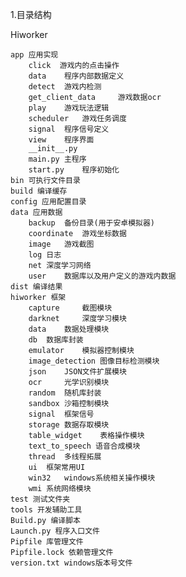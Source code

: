 1.目录结构

Hiworker

    app 应用实现
        click  游戏内的点击操作
        data    程序内部数据定义
        detect  游戏内检测
        get_client_data     游戏数据ocr
        play    游戏玩法逻辑
        scheduler   游戏任务调度
        signal  程序信号定义
        view    程序界面
        __init__.py
        main.py 主程序
        start.py    程序初始化
    bin 可执行文件目录
    build 编译缓存
    config 应用配置目录
    data 应用数据
        backup  备份目录(用于安卓模拟器)
        coordinate  游戏坐标数据
        image   游戏截图
        log 日志
        net 深度学习网络
        user    数据库以及用户定义的游戏内数据
    dist 编译结果
    hiworker 框架
        capture     截图模块
        darknet     深度学习模块
        data    数据处理模块
        db  数据库封装
        emulator    模拟器控制模块
        image_detection 图像目标检测模块
        json    JSON文件扩展模块
        ocr     光学识别模块
        random  随机库封装
        sandbox 沙箱控制模块
        signal  框架信号
        storage 数据存取模块
        table_widget    表格操作模块
        text_to_speech 语音合成模块
        thread  多线程拓展
        ui  框架常用UI
        win32   windows系统相关操作模块
        wmi 系统网络模块
    test 测试文件夹
    tools 开发辅助工具
    Build.py 编译脚本
    Launch.py 程序入口文件
    Pipfile 库管理文件
    Pipfile.lock 依赖管理文件
    version.txt windows版本号文件
    


    
        
